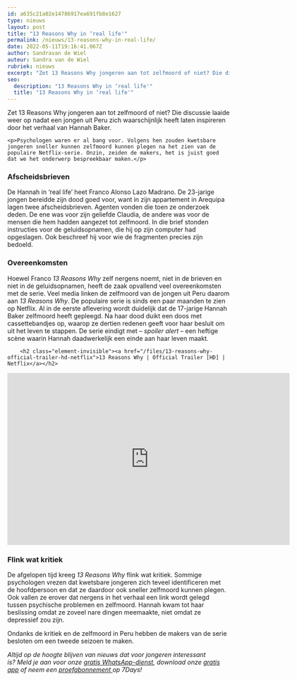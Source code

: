 ```yaml
---
id: a635c21a02e14786917ea691fb8e1627
type: nieuws
layout: post
title: "13 Reasons Why in ‘real life'"
permalink: /nieuws/13-reasons-why-in-real-life/
date: 2022-05-11T19:16:41.067Z
author: Sandravan de Wiel
auteur: Sandra van de Wiel
rubriek: nieuws
excerpt: "Zet 13 Reasons Why jongeren aan tot zelfmoord of niet? Die discussie laaide weer op nadat een jongen uit Peru zich waarschijnlijk heeft laten inspireren door het verhaal van Hannah Baker.  "
seo:
  description: "13 Reasons Why in ‘real life'"
  title: "13 Reasons Why in ‘real life'"
---
```

Zet 13 Reasons Why jongeren aan tot zelfmoord of niet? Die discussie laaide weer op nadat een jongen uit Peru zich waarschijnlijk heeft laten inspireren door het verhaal van Hannah Baker.  

    <p>Psychologen waren er al bang voor. Volgens hen zouden kwetsbare jongeren sneller kunnen zelfmoord kunnen plegen na het zien van de populaire Netflix-serie. Onzin, zeiden de makers, het is juist goed dat we het onderwerp bespreekbaar maken.</p>
<h3>Afscheidsbrieven</h3>
<p>De Hannah in ‘real life’ heet Franco Alonso Lazo Madrano. De 23-jarige jongen bereidde zijn dood goed voor, want in zijn appartement in Arequipa lagen twee afscheidsbrieven. Agenten vonden die toen ze onderzoek deden. De ene was voor zijn geliefde Claudia, de andere was voor de mensen die hem hadden aangezet tot zelfmoord. In die brief stonden instructies voor de geluidsopnamen, die hij op zijn computer had opgeslagen. Ook beschreef hij voor wie de fragmenten precies zijn bedoeld.</p>
<h3>Overeenkomsten</h3>
<p>Hoewel Franco <em>13 Reasons Why</em> zelf nergens noemt, niet in de brieven en niet in de geluidsopnamen, heeft de zaak opvallend veel overeenkomsten met de serie. Veel media linken de zelfmoord van de jongen uit Peru daarom aan <em>13 Reasons Why</em>. De populaire serie is sinds een paar maanden te zien op Netflix. Al in de eerste aflevering wordt duidelijk dat de 17-jarige Hannah Baker zelfmoord heeft gepleegd. Na haar dood duikt een doos met cassettebandjes op, waarop ze dertien redenen geeft voor haar besluit om uit het leven te stappen. De serie eindigt met – <em>spoiler alert</em> – een heftige scène waarin Hannah daadwerkelijk een einde aan haar leven maakt.</p>
<p><div class="media media-element-container media-default"><div id="file-416548" class="file file-video file-video-youtube">

        <h2 class="element-invisible"><a href="/files/13-reasons-why-official-trailer-hd-netflix">13 Reasons Why | Official Trailer [HD] | Netflix</a></h2>
    
  
  <div class="content">
    <div class="media-youtube-video file media-element file-default media-youtube-1">
  <iframe class="media-youtube-player" width="640" height="390" title="13 Reasons Why | Official Trailer [HD] | Netflix" src="https://www.youtube.com/embed/JebwYGn5Z3E?wmode=opaque&controls=" name="13 Reasons Why | Official Trailer [HD] | Netflix" frameborder="0" allowfullscreen="">Video van 13 Reasons Why | Official Trailer [HD] | Netflix</iframe>
</div>
  </div>

  
</div>
</div>
<h3>Flink wat kritiek</h3>
<p>De afgelopen tijd kreeg <em>13 Reasons Why </em>flink wat kritiek. Sommige psychologen vrezen dat kwetsbare jongeren zich teveel identificeren met de hoofdpersoon en dat ze daardoor ook sneller zelfmoord kunnen plegen. Ook vallen ze erover dat nergens in het verhaal een link wordt gelegd tussen psychische problemen en zelfmoord. Hannah kwam tot haar beslissing omdat ze zoveel nare dingen meemaakte, niet omdat ze depressief zou zijn.</p>
<p>Ondanks de kritiek en de zelfmoord in Peru hebben de makers van de serie besloten om een tweede seizoen te maken.</p>
<p><em>​</em><em>Altijd op de hoogte blijven van nieuws dat voor jongeren interessant is? Meld je aan voor onze </em><a href="/whatsapp"><em>gratis WhatsApp-dienst</em></a><em>, download onze </em><a href="/app"><em>gratis app</em></a><em> of neem een </em><a href="https://abonneren.sevendays.nl/abonneren/abonnementen/ae/artikel"><em>proefabonnement </em></a><em>op 7Days!</em></p>  
